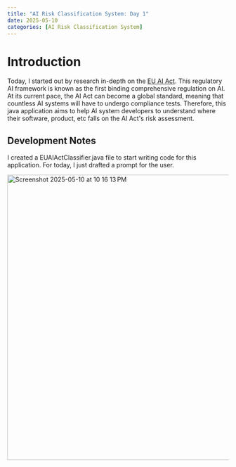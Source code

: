 ```yaml
---
title: "AI Risk Classification System: Day 1"
date: 2025-05-10
categories: [AI Risk Classification System]
---
```


# Introduction

Today, I started out by research in-depth on the [EU AI Act](https://artificialintelligenceact.eu/). This regulatory AI framework is known as the first binding comprehensive regulation on AI. At its current pace, the AI Act can become a global standard, meaning that countless AI systems will have to undergo compliance tests. Therefore, this java application aims to help AI system developers to understand where their software, product, etc falls on the AI Act's risk assessment.

## Development Notes
I created a EUAIActClassifier.java file to start writing code for this application. For today, I just drafted a prompt for the user.

<img width="649" alt="Screenshot 2025-05-10 at 10 16 13 PM" src="https://github.com/user-attachments/assets/671de2b4-32da-4569-a0a6-8760c215941e" />
